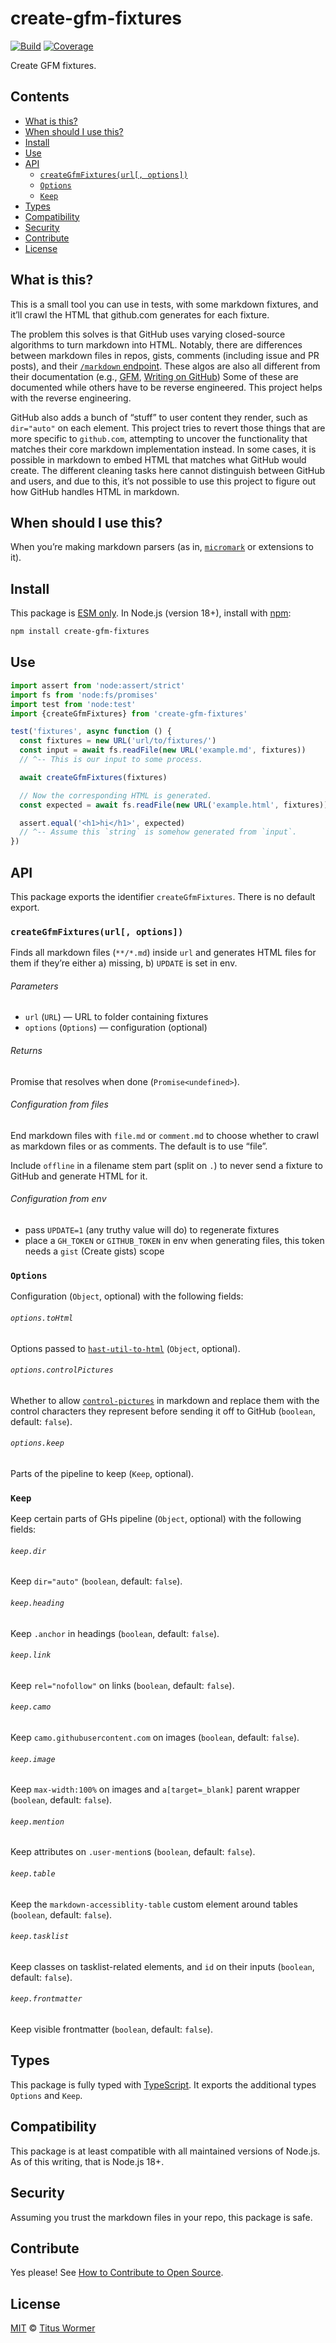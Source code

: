 # create-gfm-fixtures

[![Build][build-badge]][build]
[![Coverage][coverage-badge]][coverage]

Create GFM fixtures.

## Contents

* [What is this?](#what-is-this)
* [When should I use this?](#when-should-i-use-this)
* [Install](#install)
* [Use](#use)
* [API](#api)
  * [`createGfmFixtures(url[, options])`](#creategfmfixturesurl-options)
  * [`Options`](#options)
  * [`Keep`](#keep)
* [Types](#types)
* [Compatibility](#compatibility)
* [Security](#security)
* [Contribute](#contribute)
* [License](#license)

## What is this?

This is a small tool you can use in tests, with some markdown fixtures, and
it’ll crawl the HTML that github.com generates for each fixture.

The problem this solves is that GitHub uses varying closed-source algorithms to
turn markdown into HTML.
Notably, there are differences between markdown files in repos, gists, comments
(including issue and PR posts), and their [`/markdown` endpoint][endpoint].
These algos are also all different from their documentation (e.g., [GFM][],
[Writing on GitHub][])
Some of these are documented while others have to be reverse engineered.
This project helps with the reverse engineering.

GitHub also adds a bunch of “stuff” to user content they render, such as
`dir="auto"` on each element.
This project tries to revert those things that are more specific to `github.com`,
attempting to uncover the functionality that matches their core markdown
implementation instead.
In some cases, it is possible in markdown to embed HTML that matches what GitHub
would create.
The different cleaning tasks here cannot distinguish between GitHub and users,
and due to this, it’s not possible to use this project to figure out how GitHub
handles HTML in markdown.

## When should I use this?

When you’re making markdown parsers (as in, [`micromark`][micromark] or
extensions to it).

## Install

This package is [ESM only][esm].
In Node.js (version 18+), install with [npm][]:

```sh
npm install create-gfm-fixtures
```

## Use

```js
import assert from 'node:assert/strict'
import fs from 'node:fs/promises'
import test from 'node:test'
import {createGfmFixtures} from 'create-gfm-fixtures'

test('fixtures', async function () {
  const fixtures = new URL('url/to/fixtures/')
  const input = await fs.readFile(new URL('example.md', fixtures))
  // ^-- This is our input to some process.

  await createGfmFixtures(fixtures)

  // Now the corresponding HTML is generated.
  const expected = await fs.readFile(new URL('example.html', fixtures))

  assert.equal('<h1>hi</h1>', expected)
  // ^-- Assume this `string` is somehow generated from `input`.
})
```

## API

This package exports the identifier `createGfmFixtures`.
There is no default export.

### `createGfmFixtures(url[, options])`

Finds all markdown files (`**/*.md`) inside `url` and generates HTML files for
them if they’re either a) missing, b) `UPDATE` is set in env.

###### Parameters

* `url` (`URL`) — URL to folder containing fixtures
* `options` (`Options`) — configuration (optional)

###### Returns

Promise that resolves when done (`Promise<undefined>`).

###### Configuration from files

End markdown files with `file.md` or `comment.md` to choose whether to crawl as
markdown files or as comments.
The default is to use “file”.

Include `offline` in a filename stem part (split on `.`) to never send a
fixture to GitHub and generate HTML for it.

###### Configuration from env

* pass `UPDATE=1` (any truthy value will do) to regenerate fixtures
* place a `GH_TOKEN` or `GITHUB_TOKEN` in env when generating files,
  this token needs a `gist` (Create gists) scope

### `Options`

Configuration (`Object`, optional) with the following fields:

###### `options.toHtml`

Options passed to [`hast-util-to-html`][hast-util-to-html-options]
(`Object`, optional).

###### `options.controlPictures`

Whether to allow [`control-pictures`][control-pictures] in markdown and replace
them with the control characters they represent before sending it off to GitHub
(`boolean`, default: `false`).

###### `options.keep`

Parts of the pipeline to keep (`Keep`, optional).

### `Keep`

Keep certain parts of GHs pipeline (`Object`, optional) with the following
fields:

###### `keep.dir`

Keep `dir="auto"` (`boolean`, default: `false`).

###### `keep.heading`

Keep `.anchor` in headings (`boolean`, default: `false`).

###### `keep.link`

Keep `rel="nofollow"` on links (`boolean`, default: `false`).

###### `keep.camo`

Keep `camo.githubusercontent.com` on images (`boolean`, default: `false`).

###### `keep.image`

Keep `max-width:100%` on images and `a[target=_blank]` parent wrapper
(`boolean`, default: `false`).

###### `keep.mention`

Keep attributes on `.user-mention`s (`boolean`, default: `false`).

###### `keep.table`

Keep the `markdown-accessiblity-table` custom element around tables
(`boolean`, default: `false`).

###### `keep.tasklist`

Keep classes on tasklist-related elements, and `id` on their inputs
(`boolean`, default: `false`).

###### `keep.frontmatter`

Keep visible frontmatter (`boolean`, default: `false`).

## Types

This package is fully typed with [TypeScript][].
It exports the additional types `Options` and `Keep`.

## Compatibility

This package is at least compatible with all maintained versions of Node.js.
As of this writing, that is Node.js 18+.

## Security

Assuming you trust the markdown files in your repo, this package is safe.

## Contribute

Yes please!
See [How to Contribute to Open Source][contribute].

## License

[MIT][license] © [Titus Wormer][author]

<!-- Definitions -->

[build-badge]: https://github.com/wooorm/create-gfm-fixtures/workflows/main/badge.svg

[build]: https://github.com/wooorm/create-gfm-fixtures/actions

[coverage-badge]: https://img.shields.io/codecov/c/github/wooorm/create-gfm-fixtures.svg

[coverage]: https://codecov.io/github/wooorm/create-gfm-fixtures

[npm]: https://docs.npmjs.com/cli/install

[license]: license

[author]: https://wooorm.com

[esm]: https://gist.github.com/sindresorhus/a39789f98801d908bbc7ff3ecc99d99c

[typescript]: https://www.typescriptlang.org

[contribute]: https://opensource.guide/how-to-contribute/

[endpoint]: https://docs.github.com/en/rest/reference/markdown

[micromark]: https://github.com/micromark/micromark

[gfm]: https://github.github.com/gfm/

[writing on github]: https://docs.github.com/en/github/writing-on-github

[hast-util-to-html-options]: https://github.com/syntax-tree/hast-util-to-html#options

[control-pictures]: https://github.com/wooorm/control-pictures
